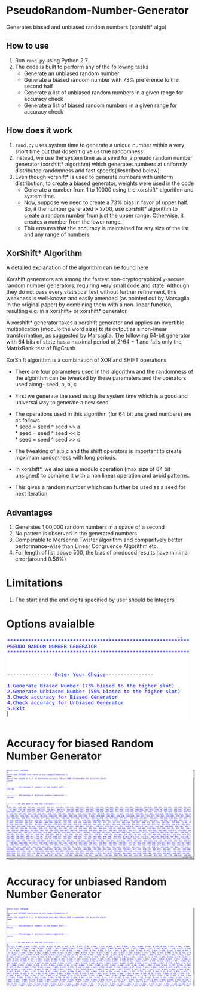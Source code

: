 # PseudoRandom-Number-Generator
Generates biased and unbiased random numbers (xorshift* algo)

## How to use
1. Run `rand.py` using Python 2.7 
2. The code is built to perform any of the following tasks
    * Generate an unbiased random number
    * Generate a biased random number with 73% preference to the second half
    * Generate a list of unbiased random numbers in a given range for accuracy check
    * Generate a list of biased random numbers in a given range for accuracy check
    
    
## How does it work
1. `rand.py` uses system time to generate a unique number within a very short time but that dosen't give us true randomness.
2.  Instead, we use the system time as a seed for a preudo random number generator (xorshift* algorithm) which generates           numbers at uniformly distributed randomness and fast speeds(described below).
3.  Even though xorshift* is used to generate numbers with uniform distribution, to create a biased generator, weights were         used in the code
    *  Generate a number from 1 to 10000 using the xorshift* algorithm and system time.
    *  Now, suppose we need to create a 73% bias in favor of upper half. So, if the number generated > 2700,  use                     xorshift* algorithm to create a random number from just the upper range. Otherwise, it creates a number from the             lower range.
    *  This ensures that the accuracy is maintained for any size of the list and any range of numbers.
    

## XorShift* Algorithm
A detailed explanation of the algorithm can be found [here](https://www.google.co.in/url?sa=t&rct=j&q=&esrc=s&source=web&cd=1&cad=rja&uact=8&ved=0ahUKEwjGuvSF0uTYAhWKKY8KHSmaAJYQ0gIIMCgCMAA&url=https%3A%2F%2Fen.wikipedia.org%2Fwiki%2FXorshift%23xorshift*&usg=AOvVaw39J8b0f91qCAuuZiK0VTSE)

Xorshift generators are among the fastest non-cryptographically-secure random number generators, requiring very small code and state. Although they do not pass every statistical test without further refinement, this weakness is well-known and easily amended (as pointed out by Marsaglia in the original paper) by combining them with a non-linear function, resulting e.g. in a xorshift+ or xorshift* generator.

A xorshift* generator takes a xorshift generator and applies an invertible multiplication (modulo the word size) to its output as a non-linear transformation, as suggested by Marsaglia. The following 64-bit generator with 64 bits of state has a maximal period of 2^64 − 1 and fails only the MatrixRank test of BigCrush

XorShift algorithm is a combination of XOR and SHIFT operations.
* There are four parameters used in this algorithm and the randomness of the algorithm can be tweaked by these parameters       and the operators used along- seed, a, b, c
* First we generate the seed using the system time which is a good and universal way to generate a new seed
* The operations used in this algorithm (for 64 bit unsigned numbers) are as follows<br/>
      * seed  = seed ^ seed >> a<br/>
      * seed = seed ^ seed << b<br/>
      * seed = seed ^ seed >> c
* The tweaking of a,b,c and the shilft operators is important to create maximum randomness with long periods.
      
* In xorshift*, we also use a modulo operation (max size of 64 bit unsigned) to combine it with a non linear operation and avoid patterns.
* This gives a random number which can further be used as a seed for next iteration
    
## Advantages
1. Generates 1,00,000 random numbers in a space of a second
2. No pattern is observed in the generated numbers
3. Comparable to Mersenne Twister algorithm and comparitvely better performance-wise than Linear Congruence Algorithm etc.
4. For length of list above 500, the bias of produced results have minimal error(around 0.56%)

# Limitations
1. The start and the end digits specified by user should be integers


# Options avaialble
![Biased Random Generator accuracy](https://github.com/vkumar1997/PseudoRandom-Number-Generator/blob/master/options.png)


# Accuracy for biased Random Number Generator
![Biased Random Generator accuracy](https://github.com/vkumar1997/PseudoRandom-Number-Generator/blob/master/acun.png)


# Accuracy for unbiased Random Number Generator
![Biased Random Generator accuracy](https://github.com/vkumar1997/PseudoRandom-Number-Generator/blob/master/acbn.png)

